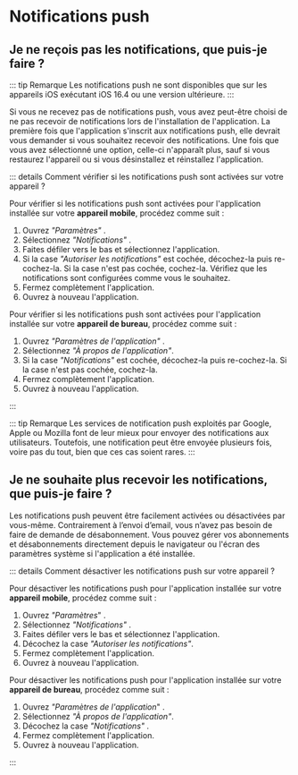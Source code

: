 # Notifications push

## Je ne reçois pas les notifications, que puis-je faire ?

::: tip Remarque
Les notifications push ne sont disponibles que sur les appareils iOS exécutant iOS 16.4 ou une version ultérieure.
:::

Si vous ne recevez pas de notifications push, vous avez peut-être choisi de ne pas recevoir de notifications lors de l'installation de l'application. La première fois que l'application s'inscrit aux notifications push, elle devrait vous demander si vous souhaitez recevoir des notifications. Une fois que vous avez sélectionné une option, celle-ci n'apparaît plus, sauf si vous restaurez l'appareil ou si vous désinstallez et réinstallez l'application.

::: details Comment vérifier si les notifications push sont activées sur votre appareil ?

Pour vérifier si les notifications push sont activées pour l'application installée sur votre **appareil mobile**, procédez comme suit :
1. Ouvrez *"Paramètres"* <i class="las la-cog"></i>.
2. Sélectionnez *"Notifications"* <i class="las la-bell"></i>.
3. Faites défiler vers le bas et sélectionnez l'application.
4. Si la case *"Autoriser les notifications"* est cochée, décochez-la puis re-cochez-la. Si la case n'est pas cochée, cochez-la. Vérifiez que les notifications sont configurées comme vous le souhaitez.
5. Fermez complètement l'application.
6. Ouvrez à nouveau l'application.

Pour vérifier si les notifications push sont activées pour l'application installée sur votre **appareil de bureau**, procédez comme suit :
1. Ouvrez *"Paramètres de l'application"* <i class="las la-ellipsis-v"></i>.
2. Sélectionnez *"À propos de l'application"*.
4. Si la case *"Notifications"* <i class="las la-bell"></i> est cochée, décochez-la puis re-cochez-la. Si la case n'est pas cochée, cochez-la.
5. Fermez complètement l'application.
6. Ouvrez à nouveau l'application.

:::

::: tip Remarque
Les services de notification push exploités par Google, Apple ou Mozilla font de leur mieux pour envoyer des notifications aux utilisateurs. Toutefois, une notification peut être envoyée plusieurs fois, voire pas du tout, bien que ces cas soient rares.
:::

## Je ne souhaite plus recevoir les notifications, que puis-je faire ?

Les notifications push peuvent être facilement activées ou désactivées par vous-même. Contrairement à l’envoi d’email, vous n’avez pas besoin de faire de demande de désabonnement. Vous pouvez gérer vos abonnements et désabonnements directement depuis le navigateur ou l'écran des paramètres système si l'application a été installée.

::: details Comment désactiver les notifications push sur votre appareil ?

Pour désactiver les notifications push pour l'application installée sur votre **appareil mobile**, procédez comme suit :
1. Ouvrez *"Paramètres*" <i class="las la-cog"></i>.
2. Sélectionnez *"Notifications"* <i class="las la-bell"></i>.
3. Faites défiler vers le bas et sélectionnez l'application.
4. Décochez la case *"Autoriser les notifications"*.
5. Fermez complètement l'application.
6. Ouvrez à nouveau l'application.

Pour désactiver les notifications push pour l'application installée sur votre **appareil de bureau**, procédez comme suit :
1. Ouvrez *"Paramètres de l'application*" <i class="las la-ellipsis-v"></i>.
2. Sélectionnez *"À propos de l'application"*.
3. Décochez la case *"Notifications"* <i class="las la-bell"></i>.
4. Fermez complètement l'application.
5. Ouvrez à nouveau l'application.

:::
